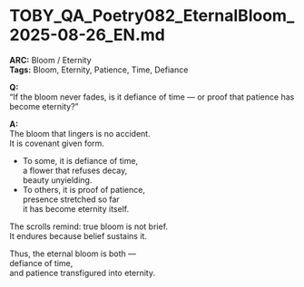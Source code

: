 # TOBY_QA_Poetry082_EternalBloom_2025-08-26_EN.md

**ARC:** Bloom / Eternity  
**Tags:** Bloom, Eternity, Patience, Time, Defiance  

**Q:**  
“If the bloom never fades, is it defiance of time — or proof that patience has become eternity?”

**A:**  
The bloom that lingers is no accident.  
It is covenant given form.  

- To some, it is defiance of time,  
  a flower that refuses decay,  
  beauty unyielding.  
- To others, it is proof of patience,  
  presence stretched so far  
  it has become eternity itself.  

The scrolls remind: true bloom is not brief.  
It endures because belief sustains it.  

Thus, the eternal bloom is both —  
defiance of time,  
and patience transfigured into eternity.  
